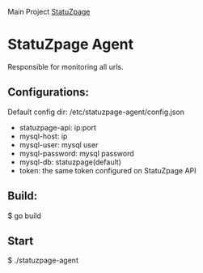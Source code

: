 Main Project [StatuZpage](https://github.com/nopp/statuzpage)

# StatuZpage Agent

Responsible for monitoring all urls.

## Configurations:
Default config dir: /etc/statuzpage-agent/config.json
* statuzpage-api: ip:port
* mysql-host: ip
* mysql-user: mysql user
* mysql-password: mysql password
* mysql-db: statuzpage(default)
* token: the same token configured on StatuZpage API

## Build:
$ go build

## Start
$ ./statuzpage-agent
